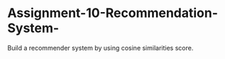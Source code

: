 # Assignment-10-Recommendation-System-
Build a recommender system by using cosine similarities score.

